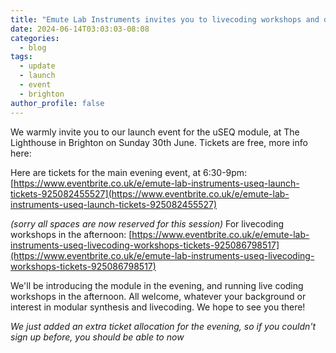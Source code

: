 ```yaml
---
title: "Emute Lab Instruments invites you to livecoding workshops and demos of our new uSEQ module, at The Lighthouse, Brighton, 30th June"
date: 2024-06-14T03:03:03-08:08
categories:
  - blog
tags:
  - update
  - launch
  - event  
  - brighton
author_profile: false
---
```


We warmly invite you to our launch event for the uSEQ module, at The Lighthouse in Brighton on Sunday 30th June.  Tickets are free,  more info here:


Here are tickets for the main evening event, at 6:30-9pm: [https://www.eventbrite.co.uk/e/emute-lab-instruments-useq-launch-tickets-925082455527](https://www.eventbrite.co.uk/e/emute-lab-instruments-useq-launch-tickets-925082455527)


*(sorry all spaces are now reserved for this session)* For livecoding workshops in the afternoon: [https://www.eventbrite.co.uk/e/emute-lab-instruments-useq-livecoding-workshops-tickets-925086798517](https://www.eventbrite.co.uk/e/emute-lab-instruments-useq-livecoding-workshops-tickets-925086798517)




We'll be introducing the module in the evening, and running live coding workshops in the afternoon.  All welcome, whatever your background or interest in modular synthesis and livecoding. We hope to see you there!

*We just added an extra ticket allocation for the evening, so if you couldn't sign up before, you should be able to now*

